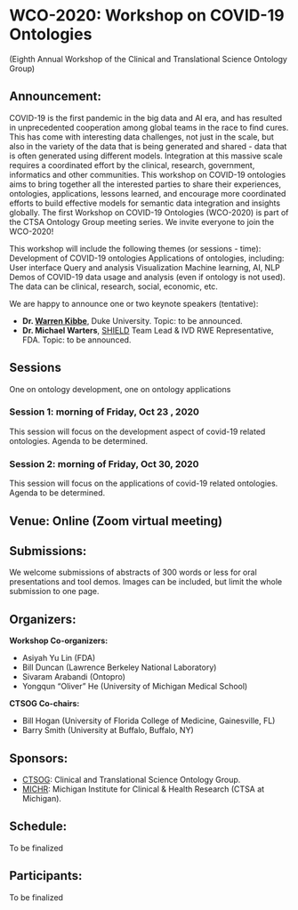 # WCO-2020: Workshop on COVID-19 Ontologies
(Eighth Annual Workshop of the Clinical and Translational Science Ontology Group)

## Announcement: 
COVID-19 is the first pandemic in the big data and AI era, and has resulted in unprecedented cooperation among global teams in the race to find cures. This has come with interesting data challenges, not just in the scale, but also in the variety of the data that is being generated and shared - data that is often generated using different models. Integration at this massive scale requires a coordinated effort by the clinical, research, government, informatics and other communities. This workshop on COVID-19 ontologies aims to bring together all the interested parties to share their experiences, ontologies, applications, lessons learned, and encourage more coordinated efforts to build effective models for semantic data integration and insights globally. The first Workshop on COVID-19 Ontologies (WCO-2020) is part of the CTSA Ontology Group meeting series. We invite everyone to join the WCO-2020!   

This workshop will include the following themes (or sessions - time):
Development of COVID-19 ontologies 
Applications of ontologies, including: 
User interface
Query and analysis 
Visualization
Machine learning, AI, NLP
Demos of COVID-19 data usage and analysis (even if ontology is not used). The data can be clinical, research, social, economic, etc. 

We are happy to announce one or two keynote speakers (tentative):
- **Dr. [Warren Kibbe](https://scholars.duke.edu/person/warren.kibbe)**, Duke University. Topic: to be announced.
- **Dr. Michael Warters**, [SHIELD](https://mdic.org/wp-content/uploads/2020/02/SHIELD-Harmonizing-Standards-Application-to-Accelerate-Innovation.pdf) Team Lead & IVD RWE Representative, FDA. Topic: to be announced.

## Sessions 
One on ontology development, one on ontology applications

### Session 1: morning of Friday, Oct 23 , 2020
This session will focus on the development aspect of covid-19 related ontologies.
Agenda to be determined.

### Session 2: morning of Friday, Oct 30, 2020
This session will focus on the applications of covid-19 related ontologies.
Agenda to be determined.

## Venue: Online (Zoom virtual meeting)

## Submissions:
We welcome submissions of abstracts of 300 words or less for oral presentations and tool demos. Images can be included, but limit the whole submission to one page. 


## Organizers:

**Workshop Co-organizers:**
- Asiyah Yu Lin (FDA)
- Bill Duncan (Lawrence Berkeley National Laboratory)
- Sivaram Arabandi (Ontopro)
- Yongqun “Oliver” He (University of Michigan Medical School)

**CTSOG Co-chairs:**
- Bill Hogan (University of Florida College of Medicine, Gainesville, FL)
- Barry Smith (University at Buffalo, Buffalo, NY)

## Sponsors:
- [CTSOG](http://ncorwiki.buffalo.edu/index.php/Clinical_and_Translational_Science_Ontology_Group): Clinical and Translational Science Ontology Group. 
- [MICHR](https://michr.umich.edu/): Michigan Institute for Clinical & Health Research (CTSA at Michigan).
 
## Schedule:
To be finalized

## Participants:

To be finalized


